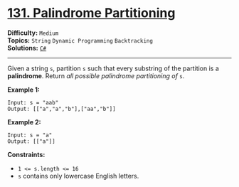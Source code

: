 # [131. Palindrome Partitioning](https://leetcode.com/problems/palindrome-partitioning/)

**Difficulty:** `Medium`  
**Topics:** `String` `Dynamic Programming` `Backtracking`  
**Solutions:** [`C#`](../../src/csharp/challenges/Problems/PalindromePartitioning.cs)  

---

Given a string `s`, partition `s` such that every substring of the partition is a **palindrome**. Return *all possible palindrome partitioning of* `s`.

**Example 1:**

```
Input: s = "aab"
Output: [["a","a","b"],["aa","b"]]
```

**Example 2:**

```
Input: s = "a"
Output: [["a"]]
```

**Constraints:**

* `1 <= s.length <= 16`
* `s` contains only lowercase English letters.